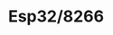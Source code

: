 ---
guid: 2013
title: "Esp32/8266"
category: Esp
description: "ESP32 is a series of system-on-a-chip (SoC) type microcontrollers from Espressif Systems, based on Tensilica's Xtensa LX6 architecture, integrating Wi-Fi and Bluetooth management (up to LE 5.0 and 5.11) in dual mode, and a DSP. It is an evolution of ESP8266 which is a microcontroller integrated circuit with Wi-Fi connection developed by the Chinese manufacturer Espressif1. ESP8266 is a microcontroller integrated circuit with Wi-Fi connection developed by the Chinese manufacturer Espressif1.

In August 2014, electronics enthusiasts began to take an interest in the ESP-01 version of this integrated circuit produced by a third-party company, AI-Thinker. This one, of reduced size, makes it possible to connect a microcontroller to a Wi-Fi network and to establish TCP/IP connections with Hayes commands. The progressive translation of the documentation (originally only in Chinese) motivated by the low price of the circuit allowed the development of a community of developers and enthusiasts of the ESP82662.

At the end of October 2014, Espressif offered a software development kit (SDK) allowing the circuit to be programmed without resorting to the use of an additional microcontroller. Since then, Espressif has released many new versions of the SDK in two variants: one based on FreeRTOS3 and another based on callbacks.

Fuzix OS, a very lightweight Unix developed by Alan Cox, runs on this platform, ported by Hjalfi4.

In November 2020, Espressif announced the release of the ESP32-C3, WiFi & BLE, a processor in line with the ESP32, but pin-to-pin compatible with the ESP8266, and using the 32-bit RISC-V architecture 5."
url: "https://www.espressif.com/"
locale: en_GB
sitemap:
  changefreq: 'monthly'
  exclude: 'no'
  priority: 0.5
  lastmod:  # date to end modification
---